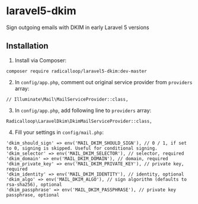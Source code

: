 # laravel5-dkim
Sign outgoing emails with DKIM in early Laravel 5 versions

## Installation
1. Install via Composer:
```
composer require radicalloop/laravel5-dkim:dev-master
```
2. In `config/app.php`, comment out original service provider from `providers` array:
```
// Illuminate\Mail\MailServiceProvider::class,
```
3. In `config/app.php`, add following line to `providers` array:
```
Radicalloop\LaravelDkim\DkimMailServiceProvider::class,
```
4. Fill your settings in `config/mail.php`:
```
'dkim_should_sign' => env('MAIL_DKIM_SHOULD_SIGN'), // 0 / 1, if set to 0, signing is skipped. Useful for conditional signing.
'dkim_selector' => env('MAIL_DKIM_SELECTOR'), // selector, required
'dkim_domain' => env('MAIL_DKIM_DOMAIN'), // domain, required
'dkim_private_key' => env('MAIL_DKIM_PRIVATE_KEY'), // private key, required
'dkim_identity' => env('MAIL_DKIM_IDENTITY'), // identity, optional
'dkim_algo' => env('MAIL_DKIM_ALGO'), // sign algorithm (defaults to rsa-sha256), optional
'dkim_passphrase' => env('MAIL_DKIM_PASSPHRASE'), // private key passphrase, optional
```
